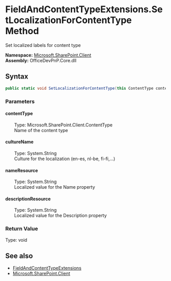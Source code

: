 # FieldAndContentTypeExtensions.SetLocalizationForContentType Method  
 Set localized labels for content type   

**Namespace:** [Microsoft.SharePoint.Client](Microsoft.SharePoint.Client.md)  
**Assembly:** OfficeDevPnP.Core.dll  
## Syntax
```C#
public static void SetLocalizationForContentType(this ContentType contentType, String cultureName, String nameResource, String descriptionResource)
```
### Parameters
#### contentType  
&emsp;&emsp;Type: Microsoft.SharePoint.Client.ContentType  
&emsp;&emsp;Name of the content type  

  

#### cultureName  
&emsp;&emsp;Type: System.String  
&emsp;&emsp;Culture for the localization (en-es, nl-be, fi-fi,...)  

  

#### nameResource  
&emsp;&emsp;Type: System.String  
&emsp;&emsp;Localized value for the Name property  

  

#### descriptionResource  
&emsp;&emsp;Type: System.String  
&emsp;&emsp;Localized value for the Description property  

  

### Return Value
Type: void  

## See also
- [FieldAndContentTypeExtensions](Microsoft.SharePoint.Client.FieldAndContentTypeExtensions.md) 
- [Microsoft.SharePoint.Client](Microsoft.SharePoint.Client.md) 
